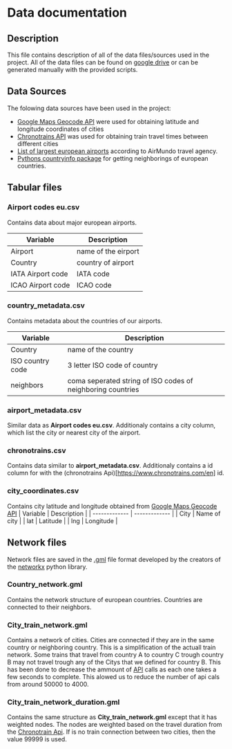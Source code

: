 # Data documentation
## Description
This file contains description of all of the data files/sources used in the project. All of the data files can be found on [google drive]([link](https://drive.google.com/drive/folders/1z65-V_g7631HaKvFRhrFEAztKkKnKc_s?usp=drive_link)) or can be generated manually with the provided scripts.
## Data Sources
The folowing data sources have been used in the project:
- [Google Maps Geocode API](https://developers.google.com/maps/documentation/geocoding/overview) were used for obtaining latitude and longitude coordinates of cities
- [Chronotrains API](https://www.chronotrains.com/en) was used for obtaining train travel times between different cities
- [List of largest european airports](https://airmundo.com/en/blog/airport-codes-european-airports/) according to AirMundo travel agency.
- [Pythons countryinfo package](https://github.com/porimol/countryinfo) for getting neighborings of european countries.

## Tabular files

### Airport codes eu.csv
Contains data about major european airports.

| Variable  | Description |
| ------------- | ------------- |
| Airport  | name of the eirport  |
| Country  | country of airport  |
| IATA Airport code  | IATA code  |
| ICAO Airport code  | ICAO code  |

### country_metadata.csv
Contains metadata about the countries of our airports.

| Variable  | Description |
| ------------- | ------------- |
| Country  | name of the country  |
| ISO country code  | 3 letter ISO code of country  |
| neighbors  | coma seperated string of ISO codes of neighboring countries  |


### airport_metadata.csv
Similar data as **Airport codes eu.csv**. Additionaly contains a city column, which list the city or nearest city of the airport.

### chronotrains.csv
Contains data similar to **airport_metadata.csv**. Additionaly contains a id column for with the (chronotrains Api)[https://www.chronotrains.com/en] id.

### city_coordinates.csv
Contains city latitude and longitude obtained from [Google Maps Geocode API](https://developers.google.com/maps/documentation/geocoding/overview)
| Variable  | Description |
| ------------- | ------------- |
| City  | Name of city  |
| lat  | Latitude  |
| lng  | Longitude  |

## Network files
Network files are saved in the [.gml](https://networkx.org/documentation/stable/reference/readwrite/gml.html) file format developed by the creators of the [networkx](https://networkx.org/documentation/stable/index.html) python library. 


### Country_network.gml
Contains the network structure of european countries. Countries are connected to their neighbors. 

### City_train_network.gml
Contains a network of cities. Cities are connected if they are in the same country or neighboring country. This is a simplification of the actuall train network. Some trains that travel from country A to country C trough country B
may not travel trough any of the Citys that we defined for country B. This has been done to decrease the ammount of [API](https://www.chronotrains.com/en) calls as each one takes a few seconds to complete. This alowed us to reduce the number of api cals from around 50000 to 4000.

### City_train_network_duration.gml
Contains the same structure as **City_train_network.gml** except that it has weighted nodes. The nodes are weighted based on the travel duration from the [Chronotrain Api](https://www.chronotrains.com/en). If is no train connection between two cities, then the value 99999 is used.





